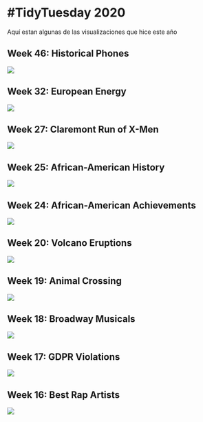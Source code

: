 # #TidyTuesday 2020

Aquí estan algunas de las visualizaciones que hice este año  

## Week 46: Historical Phones
[![](https://raw.githubusercontent.com/ysamano/TidyTuesday/master/2020/week_46/Mobile_Phone_Subscriptions.png)](https://github.com/ysamano/TidyTuesday/tree/master/2020/week_46)

## Week 32: European Energy
[![](https://raw.githubusercontent.com/ysamano/TidyTuesday/master/2020/week_32/European_Energy_production.png)](https://github.com/ysamano/TidyTuesday/tree/master/2020/week_32)

## Week 27: Claremont Run of X-Men
[![](https://raw.githubusercontent.com/ysamano/TidyTuesday/master/2020/week_27/Uncanny%20X-Men%20Covers.png)](https://github.com/ysamano/TidyTuesday/tree/master/2020/week_27)

## Week 25: African-American History
[![](https://raw.githubusercontent.com/ysamano/TidyTuesday/master/2020/week_25/black_population.png)](https://github.com/ysamano/TidyTuesday/tree/master/2020/week_25)

## Week 24: African-American Achievements
[![](https://raw.githubusercontent.com/ysamano/TidyTuesday/master/2020/week_24/African-American_Achievements.png)](https://github.com/ysamano/TidyTuesday/tree/master/2020/week_24)

## Week 20: Volcano Eruptions
[![](https://raw.githubusercontent.com/ysamano/TidyTuesday/master/2020/week_20/volcano.png)](https://github.com/ysamano/TidyTuesday/tree/master/2020/week_20)

## Week 19: Animal Crossing
[![](https://raw.githubusercontent.com/ysamano/TidyTuesday/master/2020/week_19/periodic_table_animal_crossing.png)](https://github.com/ysamano/TidyTuesday/tree/master/2020/week_19)

## Week 18: Broadway Musicals
[![](https://raw.githubusercontent.com/ysamano/TidyTuesday/master/2020/week_18/broadway.png)](https://github.com/ysamano/TidyTuesday/tree/master/2020/week_18)

## Week 17: GDPR Violations
[![](https://raw.githubusercontent.com/ysamano/TidyTuesday/master/2020/week_17/gdpr_violations.png)](https://github.com/ysamano/TidyTuesday/tree/master/2020/week_17)

## Week 16: Best Rap Artists
[![](https://raw.githubusercontent.com/ysamano/TidyTuesday/master/2020/week_16/hip_hop.png)](https://github.com/ysamano/TidyTuesday/tree/master/2020/week_16)
